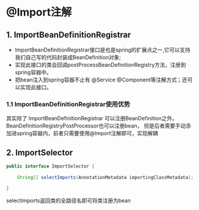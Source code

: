 # @Import注解

## 1. ImportBeanDefinitionRegistrar

* ImportBeanDefinitionRegistrar接口是也是spring的扩展点之一,它可以支持我们自己写的代码封装成BeanDefinition对象;
* 实现此接口的类会回调postProcessBeanDefinitionRegistry方法，注册到spring容器中。
* 把bean注入到spring容器不止有 @Service @Component等注解方式；还可以实现此接口。

### 1.1 ImportBeanDefinitionRegistrar使用优势

其实除了 ImportBeanDefinitionRegistrar 可以注册BeanDefinition之外，BeanDefinitionRegistryPostProcessor也可以注册bean，
但是后者需要手动添加进spring容器内，前者只需要使用@Import注解即可，实现解耦

## 2. ImportSelector

```java
public interface ImportSelector {
    
	String[] selectImports(AnnotationMetadata importingClassMetadata);

}
```
selectImports返回类的全路径名即可将类注册为bean
